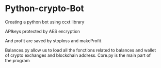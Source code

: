 # Python-crypto-Bot

Creating a python bot using ccxt library

APIkeys protected by AES encryption

And profit are saved by stoploss and makeProfit




Balances.py allow us to load all the fonctions related to balances and wallet of crypto exchanges and blockchain address.
Core.py is the main part of the program
